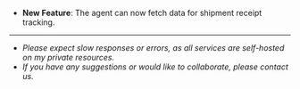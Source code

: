 - **New Feature**: The agent can now fetch data for shipment receipt tracking.

---

- _Please expect slow responses or errors, as all services are self-hosted on my private resources._
- _If you have any suggestions or would like to collaborate, please contact us._
